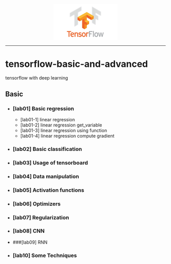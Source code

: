 <p align="center"><img width="40%" src="Basic/image/tensorflow_logo.jpeg" /></p>

--------------------------------------------------------------------------------

# tensorflow-basic-and-advanced
tensorflow with deep learning 

## Basic

* ### [lab01] Basic regression
  + [lab01-1] linear regression 
  + [lab01-2] linear regression get_variable
  + [lab01-3] linear regression using function
  + [lab01-4] linear regression compute gradient
* ### [lab02] Basic classification 
* ### [lab03] Usage of tensorboard
* ### [lab04] Data manipulation
* ### [lab05] Activation functions
* ### [lab06] Optimizers
* ### [lab07] Regularization
* ### [lab08] CNN
* ###[lab09] RNN
* ### [lab10] Some Techniques
